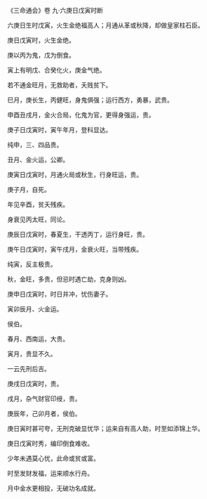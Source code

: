 《三命通会》卷 九·六庚日戊寅时断

六庚日生时戊寅，火生金绝福高人；月通从革或秋降，却做皇家柱石臣。

庚日戊寅时，火生金绝。

庚以丙为鬼，戊为倒食。

寅上有明戊、合癸化火，庚金气绝。

若不通金旺月，无救助者，夭贱贫下。

巳月，庚长生，丙健旺，身鬼俱强；运行西方，勇暴，武贵。

申酉丑戌月，金火合局，化鬼为官，更得身强运，贵。

庚子日戊寅时，寅午年月，登科显达。

纯申，三、四品贵。

丑月、金火运，公卿。

庚寅日戊寅时，月通火局或秋生，行身旺运，贵。

庚子月，自死。

年见辛酉，贫夭残疾。

身衰见丙太旺，同论。

庚辰日戊寅时，春夏生，干透丙丁，运行身旺，贵。

庚午日戊寅时，寅午戌月，金衰火旺，当带残疾。

纯寅，反主极贵。

秋，金旺，多贵，但忌时遇亡劫，克身则凶。

庚申日戊寅时，时日并冲，忧伤妻子。

寅卯辰月、火金运。

侯伯。

春月、西南运，大贵。

寅月，贵显不久。

一云先刑后吉。

庚戌日戊寅时，贵。

戌月，杂气财官印绶，贵。

庚辰年，己卯月者，侯伯。

庚日寅时甚可夸，无刑克破显忧华；运来自有高人助，时至如添锦上华。

庚日戊寅时秀，编印倒食难收。

少年未遇莫心忧，此命或贫或富。

时至发财发福，运来顺水行舟。

月中金水更相投，无破功名成就。

